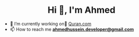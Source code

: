 <h1 align="center">Hi 👋, I'm Ahmed</h1>

- 🔭 I’m currently working on [َQuran.com](https://Quran.com/)
- 📫 How to reach me **ahmedhussein.developer@gmail.com**
